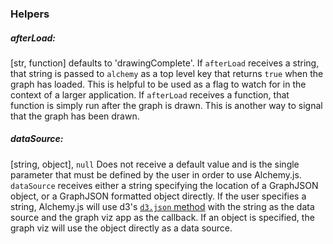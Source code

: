 ### Helpers
##### afterLoad:     
[str, function] defaults to 'drawingComplete'.  If `afterLoad` receives a string, that string is passed to `alchemy` as a top level key that returns `true` when the graph has loaded.  This is helpful to be used as a flag to watch for in the context of a larger application.  If `afterLoad` receives a function, that function is simply run after the graph is drawn.  This is another way to signal that the graph has been drawn.

##### dataSource:     
[string, object], `null`
Does not receive a default value and is the single parameter that must be defined by the user in order to use Alchemy.js.  `dataSource` receives either a string specifying the location of a GraphJSON object, or a GraphJSON formatted object directly.  If the user specifies a string, Alchemy.js will use d3's [`d3.json` method](https://github.com/mbostock/d3/wiki/Requests#d3_json) with the string as the data source and the graph viz app as the callback.  If an object is specified, the graph viz will use the object directly as a data source.